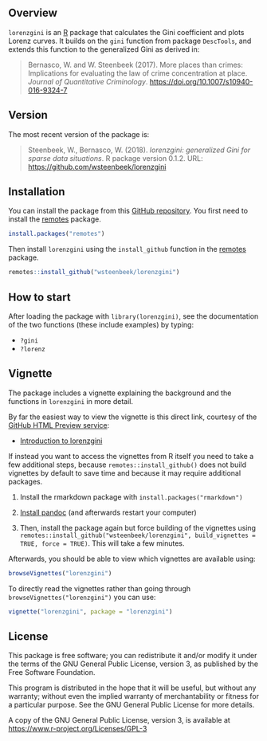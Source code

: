 
<!-- README.md is generated from README.Rmd. Please edit that file -->

## Overview

`lorenzgini` is an [R](https://www.r-project.org) package that
calculates the Gini coefficient and plots Lorenz curves. It builds on
the `gini` function from package `DescTools`, and extends this function
to the generalized Gini as derived in:

> Bernasco, W. and W. Steenbeek (2017). More places than crimes:
> Implications for evaluating the law of crime concentration at place.
> *Journal of Quantitative Criminology*.
> <https://doi.org/10.1007/s10940-016-9324-7>

## Version

The most recent version of the package is:

> Steenbeek, W., Bernasco, W. (2018). *lorenzgini: generalized Gini for
> sparse data situations*. R package version 0.1.2. URL:
> <https://github.com/wsteenbeek/lorenzgini>

## Installation

You can install the package from this [GitHub
repository](https://github.com/wsteenbeek/lorenzgini). You first need to
install the [remotes](https://CRAN.R-project.org/package=remotes)
package.

``` r
install.packages("remotes")
```

Then install `lorenzgini` using the `install_github` function in the
[remotes](https://CRAN.R-project.org/package=remotes) package.

``` r
remotes::install_github("wsteenbeek/lorenzgini")
```

## How to start

After loading the package with `library(lorenzgini)`, see the
documentation of the two functions (these include examples) by typing:

  - `?gini`
  - `?lorenz`

## Vignette

The package includes a vignette explaining the background and the
functions in `lorenzgini` in more detail.

By far the easiest way to view the vignette is this direct link,
courtesy of the [GitHub HTML Preview
service](http://htmlpreview.github.io/):

  - [Introduction to
    lorenzgini](http://htmlpreview.github.io/?https://github.com/wsteenbeek/lorenzgini/blob/main/doc/lorenzgini.html)

If instead you want to access the vignettes from R itself you need to
take a few additional steps, because `remotes::install_github()` does
not build vignettes by default to save time and because it may require
additional packages.

1.  Install the rmarkdown package with `install.packages("rmarkdown")`

2.  [Install pandoc](http://johnmacfarlane.net/pandoc/installing.html)
    (and afterwards restart your computer)

3.  Then, install the package again but force building of the vignettes
    using `remotes::install_github("wsteenbeek/lorenzgini",
    build_vignettes = TRUE, force = TRUE)`. This will take a few
    minutes.

Afterwards, you should be able to view which vignettes are available
using:

``` r
browseVignettes("lorenzgini")
```

To directly read the vignettes rather than going through
`browseVignettes("lorenzgini")` you can use:

``` r
vignette("lorenzgini", package = "lorenzgini")
```

## License

This package is free software; you can redistribute it and/or modify it
under the terms of the GNU General Public License, version 3, as
published by the Free Software Foundation.

This program is distributed in the hope that it will be useful, but
without any warranty; without even the implied warranty of
merchantability or fitness for a particular purpose. See the GNU General
Public License for more details.

A copy of the GNU General Public License, version 3, is available at
<https://www.r-project.org/Licenses/GPL-3>
